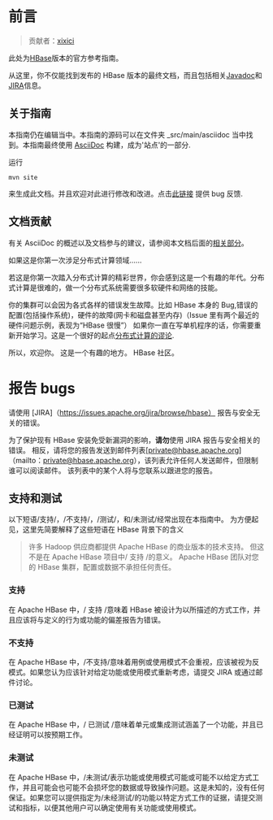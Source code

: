 # 前言

> 贡献者：[xixici](https://github.com/xixici)

此处为[HBase](https://hbase.apache.org/)版本的官方参考指南。


从这里，你不仅能找到发布的 HBase 版本的最终文档，而且包括相关[Javadoc](https://hbase.apache.org/apidocs/index.html)和[JIRA](https://issues.apache.org/jira/browse/HBASE)信息。 

## 关于指南

本指南仍在编辑当中。本指南的源码可以在文件夹 _src/main/asciidoc 当中找到。本指南最终使用 [AsciiDoc](http://asciidoc.org/) 构建，成为'站点'的一部分. 

运行

```
mvn site
```

来生成此文档。并且欢迎对此进行修改和改进。点击[此链接](https://issues.apache.org/jira/secure/CreateIssueDetails!init.jspa?pid=12310753&issuetype=1&components=12312132&summary=SHORT+DESCRIPTION) 提供 bug 反馈.

## 文档贡献

有关 AsciiDoc 的概述以及文档参与的建议，请参阅本文档后面的[相关部分](#appendix_contributing_to_documentation)。

如果这是你第一次涉足分布式计算领域......

若这是你第一次踏入分布式计算的精彩世界，你会感到这是一个有趣的年代。分布式计算是很难的，做一个分布式系统需要很多软硬件和网络的技能。

你的集群可以会因为各式各样的错误发生故障。比如 HBase 本身的 Bug,错误的配置(包括操作系统)，硬件的故障(网卡和磁盘甚至内存)（Issue 里有两个最近的硬件问题示例，表现为“HBase 很慢”） 如果你一直在写单机程序的话，你需要重新开始学习。这是一个很好的起点[分布式计算的谬论](http://en.wikipedia.org/wiki/Fallacies_of_Distributed_Computing).

所以，欢迎你。
这是一个有趣的地方。
HBase 社区。


# 报告 bugs

请使用 [JIRA]（https://issues.apache.org/jira/browse/hbase） 报告与安全无关的错误。


为了保护现有 HBase 安装免受新漏洞的影响，**请勿**使用 JIRA 报告与安全相关的错误。 相反，请将您的报告发送到邮件列表[private@hbase.apache.org]（mailto：private@hbase.apache.org），该列表允许任何人发送邮件，但限制谁可以阅读邮件。 该列表中的某个人将与您联系以跟进您的报告。

## 支持和测试

以下短语/支持/，/不支持/，/测试/，和/未测试/经常出现在本指南中。 为方便起见，这里先简要解释了这些短语在 HBase 背景下的含义

>许多 Hadoop 供应商都提供 Apache HBase 的商业版本的技术支持。 但这不是在 Apache HBase 项目中/ 支持 /的意义。 Apache HBase 团队对您的 HBase 集群，配置或数据不承担任何责任。

### 支持

在 Apache HBase 中，/ 支持 /意味着 HBase 被设计为以所描述的方式工作，并且应该将与定义的行为或功能的偏差报告为错误。

### 不支持


在 Apache HBase 中，/不支持/意味着用例或使用模式不会重视，应该被视为反模式。如果您认为应该针对给定功能或使用模式重新考虑，请提交 JIRA 或通过邮件讨论。


### 已测试

在 Apache HBase 中，/ 已测试 /意味着单元或集成测试涵盖了一个功能，并且已经证明可以按预期工作。

### 未测试

在 Apache HBase 中，/未测试/表示功能或使用模式可能或可能不以给定方式工作，并且可能会也可能不会损坏您的数据或导致操作问题。这是未知的，没有任何保证。如果您可以提供指定为/未经测试/的功能以特定方式工作的证据，请提交测试和指标，以便其他用户可以确定使用有关功能或使用模式。